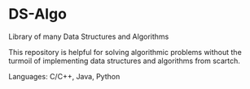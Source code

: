 # DS-Algo
Library of many Data Structures and Algorithms

This repository is helpful for solving algorithmic problems without the turmoil of implementing data structures and algorithms from scartch. 

Languages: C/C++, Java, Python
